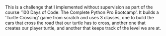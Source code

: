 This is a challenge that I implemented without supervision as part of the course '100 Days of Code: The Complete Python Pro Bootcamp'. 
It builds a 'Turtle Crossing' game from scratch and uses 3 classes, one to build the cars that cross the road that our turtle has to cross, another one that creates our player turtle, and
another that keeps track of the level we are at.
